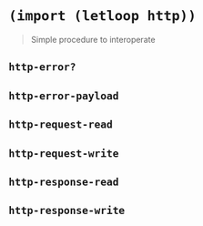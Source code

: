 # `(import (letloop http))`

> Simple procedure to interoperate

## `http-error?`

## `http-error-payload`

## `http-request-read`

## `http-request-write`

## `http-response-read`

## `http-response-write`
